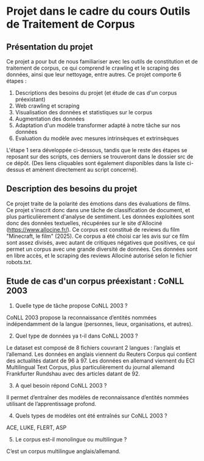 # Projet dans le cadre du cours Outils de Traitement de Corpus

## Présentation du projet

Ce projet a pour but de nous familiariser avec les outils de constitution et de traitement de corpus, ce qui comprend le crawling et le scraping des données, ainsi que leur nettoyage, entre autres. Ce projet comporte 6 étapes :

1. Descriptions des besoins du projet (et étude de cas d'un corpus préexistant)
2. Web crawling et scraping
3. Visualisation des données et statistiques sur le corpus
4. Augmentation des données
5. Adaptation d'un modèle transformer adapté à notre tâche sur nos données
6. Evaluation du modèle avec mesures intrinsèques et extrinsèques


L'étape 1 sera développée ci-dessous, tandis que le reste des étapes se reposant sur des scripts, ces derniers se trouveront dans le dossier src de ce dépôt. (Des liens cliquables sont également disponibles dans la liste ci-dessus et amènent directement au script concerné).

## Description des besoins du projet

Ce projet traite de la polarité des émotions dans des évaluations de films. Ce projet s'inscrit donc dans une tâche de classification de document, et plus particulièrement d'analyse de sentiment. Les données exploitées sont donc des données textuelles, récupérées sur le site d'Allociné (https://www.allocine.fr/). Ce corpus est constitué de reviews du film "Minecraft, le film" (2025). Ce corpus a été choisi car les avis sur ce film sont assez divisés, avec autant de critiques négatives que positives, ce qui permet un corpus avec une grande diversité de données. Ces données sont en libre accès, et le scraping des reviews Allociné autorisé selon le fichier robots.txt.

## Etude de cas d'un corpus préexistant : CoNLL 2003

1) Quelle type de tâche propose CoNLL 2003 ?

CoNLL 2003 propose la reconnaissance d’entités nommées indépendamment de la langue (personnes, lieux, organisations, et autres).

2) Quel type de données ya t-il dans CoNLL 2003 ?

Le dataset est composé de 8 fichiers couvrant 2 langues : l’anglais et l’allemand. Les données en anglais viennent du Reuters Corpus qui contient des actualités datant de 96 à 97. Les données en allemand viennent du ECI Multilingual Text Corpus, plus particulièrement du journal allemand Frankfurter Rundshau avec des articles datant de 92.

3) A quel besoin répond CoNLL 2003 ?

Il permet d’entraîner des modèles de reconnaissance d’entités nommées utilisant de l’apprentissage profond.

4) Quels types de modèles ont été entraînés sur CoNLL 2003 ?

ACE, LUKE, FLERT, ASP


5) Le corpus est-il monolingue ou multilingue ?

C’est un corpus multilingue anglais/allemand.
